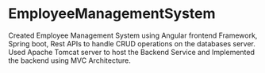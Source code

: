 # EmployeeManagementSystem
Created Employee Management System using Angular frontend Framework, Spring boot, Rest APIs to handle CRUD operations on the databases server. Used Apache Tomcat server to host the Backend Service and Implemented the backend using MVC Architecture.
